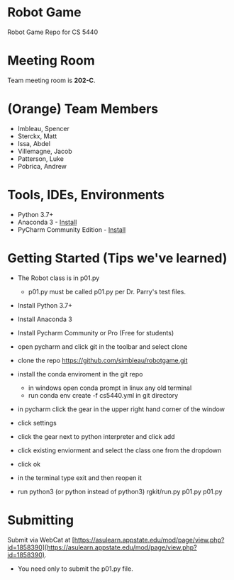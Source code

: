 # Robot Game
Robot Game Repo for CS 5440

# Meeting Room
Team meeting room is **202-C**.

# (Orange) Team Members
 - Imbleau, Spencer
 - Sterckx, Matt
 - Issa, Abdel
 - Villemagne, Jacob
 - Patterson, Luke
 - Pobrica, Andrew

# Tools, IDEs, Environments
 - Python 3.7+
 - Anaconda 3 - [Install](https://docs.anaconda.com/anaconda/install/)
 - PyCharm Community Edition - [Install](https://www.jetbrains.com/pycharm/download/)

# Getting Started (Tips we've learned)
 - The Robot class is in p01.py 
   - p01.py must be called p01.py per Dr. Parry's test files.

 - Install Python 3.7+
 - Install Anaconda 3
 - Install Pycharm Community or Pro (Free for students)
 - open pycharm and click git in the toolbar and select clone
 - clone the repo https://github.com/simbleau/robotgame.git
 - install the conda enviroment in the git repo
   - in windows open conda prompt in linux any old terminal
   - run conda env create -f cs5440.yml in git directory
 - in pycharm click the gear in the upper right hand corner of the window 
 - click settings
 - click the gear next to python interpreter and click add
 - click existing enviorment and select the class one from the dropdown
 - click ok
 - in the terminal type exit and then reopen it
 - run  python3 (or python instead of python3) rgkit/run.py p01.py p01.py

# Submitting
Submit via WebCat at [https://asulearn.appstate.edu/mod/page/view.php?id=1858390](https://asulearn.appstate.edu/mod/page/view.php?id=1858390).
- You need only to submit the p01.py file.
